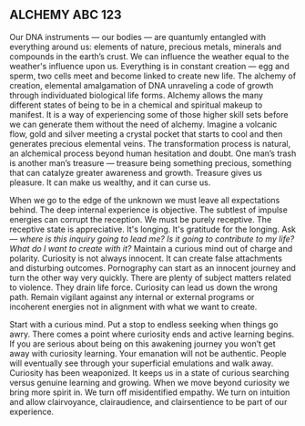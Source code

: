 

## ALCHEMY ABC 123

Our DNA instruments
&mdash;
our bodies
&mdash;
are quantumly entangled with everything around us:
elements of nature,
precious metals,
minerals and compounds in the earth’s crust.
We can influence the weather equal to the weather's influence upon us.
Everything is in constant creation
&mdash;
egg and sperm,
two cells meet and become linked to create new life.
The alchemy of creation,
elemental amalgamation of DNA unraveling a code of growth through individuated biological life forms.
Alchemy allows the many different states of being to be in a chemical and spiritual makeup to manifest.
It is a way of experiencing some of those higher skill sets before we can generate them without the need of alchemy.
Imagine a volcanic flow,
gold and silver meeting a crystal pocket that starts to cool and then generates precious elemental veins.
The transformation process is natural,
an alchemical process beyond human hesitation and doubt.
One man’s trash is another man’s treasure
&mdash;
treasure being something precious,
something that can catalyze greater awareness and growth.
Treasure gives us pleasure.
It can make us wealthy,
and it can curse us.




When we go to the edge of the unknown we must leave all expectations behind.
The deep internal experience is objective.
The subtlest of impulse energies can corrupt the reception.
We must be purely receptive.
The receptive state is appreciative.
It's longing.
It's gratitude for the longing.
Ask
&mdash;
*where is this inquiry going to lead me?
Is it going to contribute to my life?
What do I want to create with it?*
Maintain a curious mind out of charge and polarity.
Curiosity is not always innocent.
It can create false attachments and disturbing outcomes.
Pornography can start as an innocent journey and turn the other way very quickly.
There are plenty of subject matters related to violence.
They drain life force.
Curiosity can lead us down the wrong path.
Remain vigilant against any internal or external programs or incoherent energies not in alignment with what we want to create.



Start with a curious mind.
Put a stop to endless seeking when things go awry.
There comes a point where curiosity ends and active learning begins.
If you are serious about being on this awakening journey you won’t get away with curiosity learning.
Your emanation will not be authentic.
People will eventually see through your superficial emulations and walk away.
Curiosity has been weaponized.
It keeps us in a state of curious searching versus genuine learning and growing.
When we move beyond curiosity we bring more spirit in.
We turn off misidentified empathy.
We turn on intuition and allow clairvoyance,
clairaudience,
and clairsentience to be part of our experience.

